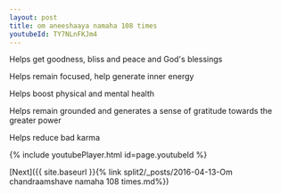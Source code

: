 ```yaml
---
layout: post
title: om aneeshaaya namaha 108 times
youtubeId: TY7NLnFKJm4
---
```

 
 
Helps get goodness, bliss and peace and God's blessings
 
Helps remain focused, help generate inner energy 
 
Helps boost physical and mental health 
 
Helps remain grounded and generates a sense of gratitude towards the greater power 
 
Helps reduce bad karma
 
 
 
 


{% include youtubePlayer.html id=page.youtubeId %}
 
[Next]({{ site.baseurl }}{% link  split2/_posts/2016-04-13-Om chandraamshave namaha 108 times.md%})
 
